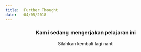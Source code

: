 ```yaml
---
title:  Further Thought
date:   04/05/2018
---
```


### <center>Kami sedang mengerjakan pelajaran ini</center>
<center>Silahkan kembali lagi nanti</center>